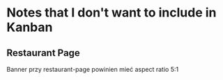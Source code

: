 # Notes that I don't want to include in Kanban
## Restaurant Page
Banner przy restaurant-page powinien mieć aspect ratio 5:1
